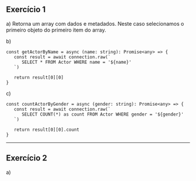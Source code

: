 ## Exercício 1

a) Retorna um array com dados e metadados. Neste caso selecionamos o primeiro objeto do primeiro item do array.

b)
```
const getActorByName = async (name: string): Promise<any> => {
   const result = await connection.raw(`
      SELECT * FROM Actor WHERE name = '${name}'
   `)
   
   return result[0][0]
}
```

c)
```
const countActorByGender = async (gender: string): Promise<any> => {
   const result = await connection.raw(`
      SELECT COUNT(*) as count FROM Actor WHERE gender = '${gender}'
   `)
   
   return result[0][0].count
}
```

---
## Exercício 2

a)
